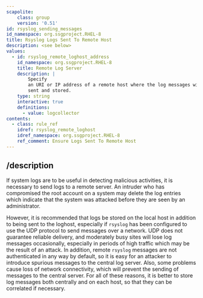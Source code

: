 ```yaml
---
scapolite:
    class: group
    version: '0.51'
id: rsyslog_sending_messages
id_namespace: org.ssgproject.RHEL-8
title: Rsyslog Logs Sent To Remote Host
description: <see below>
values:
  - id: rsyslog_remote_loghost_address
    id_namespace: org.ssgproject.RHEL-8
    title: Remote Log Server
    description: |
        Specify
        an URI or IP address of a remote host where the log messages will be
        sent and stored.
    type: string
    interactive: true
    definitions:
      - value: logcollector
contents:
  - class: rule_ref
    idref: rsyslog_remote_loghost
    idref_namespace: org.ssgproject.RHEL-8
    ref_comment: Ensure Logs Sent To Remote Host
---
```



## /description

If
system logs are to be useful in detecting malicious activities, it is
necessary to send logs to a remote server. An intruder who has
compromised the root account on a system may delete the log entries
which indicate that the system was attacked before they are seen by an
administrator.  
  
However, it is recommended that logs be stored on the local host in
addition to being sent to the loghost, especially if `rsyslog` has been
configured to use the UDP protocol to send messages over a network. UDP
does not guarantee reliable delivery, and moderately busy sites will
lose log messages occasionally, especially in periods of high traffic
which may be the result of an attack. In addition, remote `rsyslog`
messages are not authenticated in any way by default, so it is easy for
an attacker to introduce spurious messages to the central log server.
Also, some problems cause loss of network connectivity, which will
prevent the sending of messages to the central server. For all of these
reasons, it is better to store log messages both centrally and on each
host, so that they can be correlated if necessary.
